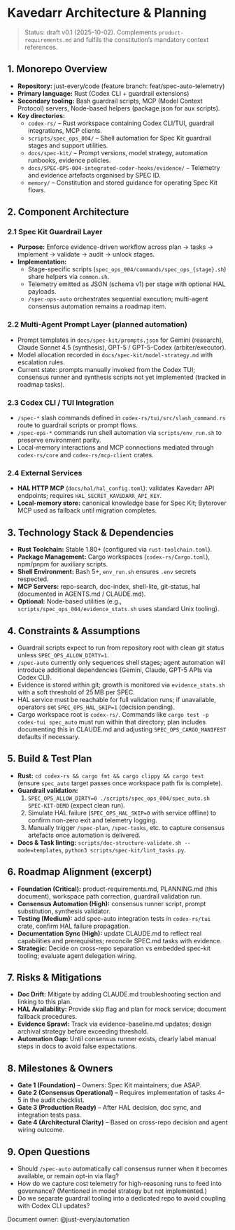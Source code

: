# Kavedarr Architecture & Planning

> Status: draft v0.1 (2025-10-02). Complements `product-requirements.md` and fulfils the constitution’s mandatory context references.

## 1. Monorepo Overview
- **Repository:** just-every/code (feature branch: feat/spec-auto-telemetry)
- **Primary language:** Rust (Codex CLI + guardrail extensions)
- **Secondary tooling:** Bash guardrail scripts, MCP (Model Context Protocol) servers, Node-based helpers (package.json for aux scripts).
- **Key directories:**
  - `codex-rs/` – Rust workspace containing Codex CLI/TUI, guardrail integrations, MCP clients.
  - `scripts/spec_ops_004/` – Shell automation for Spec Kit guardrail stages and support utilities.
  - `docs/spec-kit/` – Prompt versions, model strategy, automation runbooks, evidence policies.
  - `docs/SPEC-OPS-004-integrated-coder-hooks/evidence/` – Telemetry and evidence artefacts organised by SPEC ID.
  - `memory/` – Constitution and stored guidance for operating Spec Kit flows.

## 2. Component Architecture
### 2.1 Spec Kit Guardrail Layer
- **Purpose:** Enforce evidence-driven workflow across plan → tasks → implement → validate → audit → unlock stages.
- **Implementation:**
  - Stage-specific scripts (`spec_ops_004/commands/spec_ops_{stage}.sh`) share helpers via `common.sh`.
  - Telemetry emitted as JSON (schema v1) per stage with optional HAL payloads.
  - `/spec-ops-auto` orchestrates sequential execution; multi-agent consensus automation remains a roadmap item.

### 2.2 Multi-Agent Prompt Layer (planned automation)
- Prompt templates in `docs/spec-kit/prompts.json` for Gemini (research), Claude Sonnet 4.5 (synthesis), GPT-5 / GPT-5-Codex (arbiter/executor).
- Model allocation recorded in `docs/spec-kit/model-strategy.md` with escalation rules.
- Current state: prompts manually invoked from the Codex TUI; consensus runner and synthesis scripts not yet implemented (tracked in roadmap tasks).

### 2.3 Codex CLI / TUI Integration
- `/spec-*` slash commands defined in `codex-rs/tui/src/slash_command.rs` route to guardrail scripts or prompt flows.
- `/spec-ops-*` commands run shell automation via `scripts/env_run.sh` to preserve environment parity.
- Local-memory interactions and MCP connections mediated through `codex-rs/core` and `codex-rs/mcp-client` crates.

### 2.4 External Services
- **HAL HTTP MCP** (`docs/hal/hal_config.toml`): validates Kavedarr API endpoints; requires `HAL_SECRET_KAVEDARR_API_KEY`.
- **Local-memory store:** canonical knowledge base for Spec Kit; Byterover MCP used as fallback until migration completes.

## 3. Technology Stack & Dependencies
- **Rust Toolchain:** Stable 1.80+ (configured via `rust-toolchain.toml`).
- **Package Management:** Cargo workspaces (`codex-rs/Cargo.toml`), npm/pnpm for auxiliary scripts.
- **Shell Environment:** Bash 5+, `env_run.sh` ensures `.env` secrets respected.
- **MCP Servers:** repo-search, doc-index, shell-lite, git-status, hal (documented in AGENTS.md / CLAUDE.md).
- **Optional:** Node-based utilities (e.g., `scripts/spec_ops_004/evidence_stats.sh` uses standard Unix tooling).

## 4. Constraints & Assumptions
- Guardrail scripts expect to run from repository root with clean git status unless `SPEC_OPS_ALLOW_DIRTY=1`.
- `/spec-auto` currently only sequences shell stages; agent automation will introduce additional dependencies (Gemini, Claude, GPT-5 APIs via Codex CLI).
- Evidence is stored within git; growth is monitored via `evidence_stats.sh` with a soft threshold of 25 MB per SPEC.
- HAL service must be reachable for full validation runs; if unavailable, operators set `SPEC_OPS_HAL_SKIP=1` (decision pending).
- Cargo workspace root is `codex-rs/`. Commands like `cargo test -p codex-tui spec_auto` must run within that directory; plan includes documenting this in CLAUDE.md and adjusting `SPEC_OPS_CARGO_MANIFEST` defaults if necessary.

## 5. Build & Test Plan
- **Rust:** `cd codex-rs && cargo fmt && cargo clippy && cargo test` (ensure `spec_auto` target passes once workspace path fix is complete).
- **Guardrail validation:**
  1. `SPEC_OPS_ALLOW_DIRTY=0 ./scripts/spec_ops_004/spec_auto.sh SPEC-KIT-DEMO` (expect clean run).
  2. Simulate HAL failure (`SPEC_OPS_HAL_SKIP=0` with service offline) to confirm non-zero exit and telemetry logging.
  3. Manually trigger `/spec-plan`, `/spec-tasks`, etc. to capture consensus artefacts once automation is delivered.
- **Docs & Task linting:** `scripts/doc-structure-validate.sh --mode=templates`, `python3 scripts/spec-kit/lint_tasks.py`.

## 6. Roadmap Alignment (excerpt)
- **Foundation (Critical):** product-requirements.md, PLANNING.md (this document), workspace path correction, guardrail validation run.
- **Consensus Automation (High):** consensus runner script, prompt substitution, synthesis validator.
- **Testing (Medium):** add spec-auto integration tests in `codex-rs/tui` crate, confirm HAL failure propagation.
- **Documentation Sync (High):** update CLAUDE.md to reflect real capabilities and prerequisites; reconcile SPEC.md tasks with evidence.
- **Strategic:** Decide on cross-repo separation vs embedded spec-kit tooling; evaluate agent delegation wiring.

## 7. Risks & Mitigations
- **Doc Drift:** Mitigate by adding CLAUDE.md troubleshooting section and linking to this plan.
- **HAL Availability:** Provide skip flag and plan for mock service; document fallback procedures.
- **Evidence Sprawl:** Track via evidence-baseline.md updates; design archival strategy before exceeding threshold.
- **Automation Gap:** Until consensus runner exists, clearly label manual steps in docs to avoid false expectations.

## 8. Milestones & Owners
- **Gate 1 (Foundation)** – Owners: Spec Kit maintainers; due ASAP.
- **Gate 2 (Consensus Operational)** – Requires implementation of tasks 4–5 in the audit checklist.
- **Gate 3 (Production Ready)** – After HAL decision, doc sync, and integration tests pass.
- **Gate 4 (Architectural Clarity)** – Based on cross-repo decision and agent wiring outcome.

## 9. Open Questions
- Should `/spec-auto` automatically call consensus runner when it becomes available, or remain opt-in via flag?
- How do we capture cost telemetry for high-reasoning runs to feed into governance? (Mentioned in model strategy but not implemented.)
- Do we separate guardrail tooling into a dedicated repo to avoid coupling with Codex CLI updates?

Document owner: @just-every/automation

